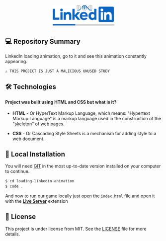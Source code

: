 
<h1 align="center">
    <img src="./assets/icon-repo.png" alt="Loading LinkedIn" width="200px" />
</h1>

## 💻 Repository Summary

LinkedIn loading animation, go to it and see this animation constantly appearing.

```text
⚠ THIS PROJECT IS JUST A MALICIOUS UNUSED STUDY
```

## 🛠 Technologies

#### Project was built using **HTML** and **CSS** but what is it?

- **HTML** - Or HyperText Markup Language, which means: "Hypertext Markup Language" is a markup language used in the construction of the "skeleton" of web pages.

- **CSS** - Or Cascading Style Sheets is a mechanism for adding style to a web document.

## 🔨 Local Installation

You will need [GIT](https://git-scm.com/) in the most up-to-date version installed on your computer to continue.

```bash
$ cd loading-linkedin-animation
$ code .
```

And now to run our game locally just open the `index.html` file and open it with the **[Live Server](https://marketplace.visualstudio.com/items?itemName=ritwickdey.LiveServer)** extension

## 📖 License

This project is under license from MIT. See the [LICENSE](LICENSE.md) file for more details.

